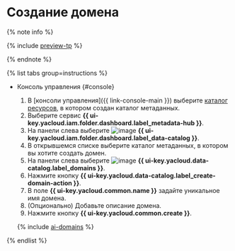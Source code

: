 # Создание домена


{% note info %}

{% include [preview-tp](../../../_includes/preview-tp.md) %}

{% endnote %}


{% list tabs group=instructions %}

- Консоль управления {#console}

  1. В [консоли управления]({{ link-console-main }}) выберите [каталог ресурсов](../../../resource-manager/concepts/resources-hierarchy.md#folder), в котором создан каталог метаданных.
  1. Выберите сервис **{{ ui-key.yacloud.iam.folder.dashboard.label_metadata-hub }}**.
  1. Hа панели слева выберите ![image](../../../_assets/console-icons/folder-magnifier.svg) **{{ ui-key.yacloud.iam.folder.dashboard.label_data-catalog }}**.
  1. В открывшемся списке выберите каталог метаданных, в котором вы хотите создать домен.
  1. На панели слева выберите ![image](../../../_assets/console-icons/globe.svg) **{{ ui-key.yacloud.data-catalog.label_domains }}**.
  1. Нажмите кнопку **{{ ui-key.yacloud.data-catalog.label_create-domain-action }}**.
  1. В поле **{{ ui-key.yacloud.common.name }}** задайте уникальное имя домена.
  1. (Опционально) Добавьте описание домена.
  1. Нажмите кнопку **{{ ui-key.yacloud.common.create }}**.

  {% include [ai-domains](../../../_includes/metadata-hub/data-catalog-ai-markup-domains.md) %}

{% endlist %}
